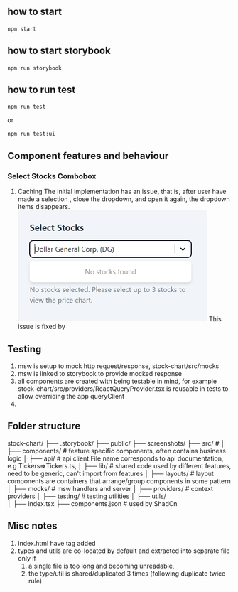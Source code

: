 ## how to start

```
npm start
```

## how to start storybook

```
npm run storybook
```

## how to run test

```
npm run test
```

or

```
npm run test:ui
```

## Component features and behaviour

### Select Stocks Combobox

1. Caching
   The initial implementation has an issue, that is, after user have made a selection , close the dropdown, and open it again, the dropdown items disappears.
   ![alt text](screenshots/image.png)
   This issue is fixed by

## Testing

1. msw is setup to mock http request/response, stock-chart/src/mocks
2. msw is linked to storybook to provide mocked response
3. all components are created with being testable in mind, for example stock-chart/src/providers/ReactQueryProvider.tsx is reusable in tests to allow overriding the app queryClient
4.

## Folder structure

stock-chart/
├── .storybook/
├── public/
├── screenshots/
├── src/ #
│ ├── components/ # feature specific components, often contains business logic
│ ├── api/ # api client.File name corresponds to api documentation, e.g Tickers=>Tickers.ts,
│ ├── lib/ # shared code used by different features, need to be generic, can't import from features
│ ├── layouts/ # layout components are containers that arrange/group components in some pattern
│ ├── mocks/ # msw handlers and server
│ ├── providers/ # context providers
│ ├── testing/ # testing utilities
│ ├── utils/  
│ ├── index.tsx
├── components.json # used by ShadCn

## Misc notes

1. index.html have <noscript> tag added
2. types and utils are co-located by default and extracted into separate file only if
   1. a single file is too long and becoming unreadable,
   2. the type/util is shared/duplicated 3 times (following duplicate twice rule)
